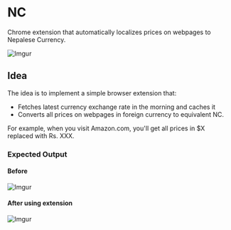 # NC
Chrome extension that automatically localizes prices on webpages to Nepalese Currency.

![Imgur](http://i.imgur.com/G2HC8Zr.gif)


## Idea
The idea is to implement a simple browser extension that:

- Fetches latest currency exchange rate in the morning and caches it
- Converts all prices on webpages in foreign currency to equivalent NC.

For example, when you visit Amazon.com, you'll get all prices in $X replaced with Rs. XXX.

### Expected Output
#### Before
![Imgur](http://i.imgur.com/I2E7vhi.png)
#### After using extension
![Imgur](http://i.imgur.com/RnaerKw.png)

